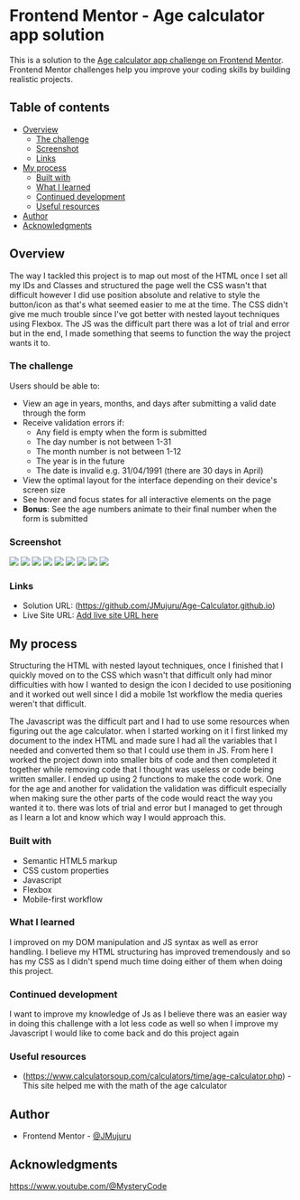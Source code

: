 # Frontend Mentor - Age calculator app solution

This is a solution to the [Age calculator app challenge on Frontend Mentor](https://www.frontendmentor.io/challenges/age-calculator-app-dF9DFFpj-Q). Frontend Mentor challenges help you improve your coding skills by building realistic projects.

## Table of contents

- [Overview](#overview)
  - [The challenge](#the-challenge)
  - [Screenshot](#screenshot)
  - [Links](#links)
- [My process](#my-process)
  - [Built with](#built-with)
  - [What I learned](#what-i-learned)
  - [Continued development](#continued-development)
  - [Useful resources](#useful-resources)
- [Author](#author)
- [Acknowledgments](#acknowledgments)

## Overview

The way I tackled this project is to map out most of the HTML once I set all my IDs and Classes and structured the page well the CSS wasn't that difficult however I did use position absolute and relative to style the button/icon as that's what seemed easier to me at the time. The CSS didn't give me much trouble since I've got better with nested layout techniques using Flexbox.
The JS was the difficult part there was a lot of trial and error but in the end, I made something that seems to function the way the project wants it to.

### The challenge

Users should be able to:

- View an age in years, months, and days after submitting a valid date through the form
- Receive validation errors if:
  - Any field is empty when the form is submitted
  - The day number is not between 1-31
  - The month number is not between 1-12
  - The year is in the future
  - The date is invalid e.g. 31/04/1991 (there are 30 days in April)
- View the optimal layout for the interface depending on their device's screen size
- See hover and focus states for all interactive elements on the page
- **Bonus**: See the age numbers animate to their final number when the form is submitted

### Screenshot

![](/design/desktopView%20working.jpg)
![](/design/desktopViewborderColor.jpg)
![](/design/desktopViewbtn.jps.jpg)
![](/design/desktopViewErr1.jpg)
![](/design/desktopViewErr2.jpg)
![](/design/desktopViewErr3.jpg)
![](/design/mobile-design.jpg)
![](/design/mobileView.jpg)
![](/design/mobileViewWorking.jpg)

### Links

- Solution URL: (https://github.com/JMujuru/Age-Calculator.github.io)
- Live Site URL: [Add live site URL here](https://your-live-site-url.com)

## My process

Structuring the HTML with nested layout techniques, once I finished that I quickly moved on to the CSS which wasn't that difficult only had minor difficulties with how I wanted to design the icon I decided to use positioning and it worked out well since I did a mobile 1st workflow the media queries weren't that difficult.

The Javascript was the difficult part and I had to use some resources when figuring out the age calculator. when I started working on it I first linked my document to the index HTML and made sure I had all the variables that I needed and converted them so that I could use them in JS. From here I worked the project down into smaller bits of code and then completed it together while removing code that I thought was useless or code being written smaller. I ended up using 2 functions to make the code work. One for the age and another for validation the validation was difficult especially when making sure the other parts of the code would react the way you wanted it to. there was lots of trial and error but I managed to get through as I learn a lot and know which way I would approach this.

### Built with

- Semantic HTML5 markup
- CSS custom properties
- Javascript
- Flexbox
- Mobile-first workflow

### What I learned

I improved on my DOM manipulation and JS syntax as well as error handling. I believe my HTML structuring has improved tremendously and so has my CSS as I didn't spend much time doing either of them when doing this project.

### Continued development

I want to improve my knowledge of Js as I believe there was an easier way in doing this challenge with a lot less code as well so when I improve my Javascript I would like to come back and do this project again

### Useful resources

- (https://www.calculatorsoup.com/calculators/time/age-calculator.php) - This site helped me with the math of the age calculator

## Author

- Frontend Mentor - [@JMujuru](https://www.frontendmentor.io/profile/JMujuru)

## Acknowledgments

https://www.youtube.com/@MysteryCode
